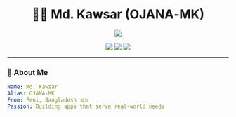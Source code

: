 <h1 align="center">👨‍💻 Md. Kawsar (OJANA‑MK)</h1>

<p align="center">
  <img src="https://readme-typing-svg.herokuapp.com/?lines=Software+Developer;Bug+Bounty+Hunter;Reverse+Engineer;Tech+Lover+from+Bangladesh&center=true&width=500&height=45&color=0e99c2&vCenter=true&size=22">
</p>

<p align="center">
  <a href="https://ojana-mk.xyz"><img src="https://img.shields.io/badge/Website-Visit-blue?style=flat-square&logo=Google-Chrome"></a>
  <a href="mailto:admin@ojana-mk.xyz"><img src="https://img.shields.io/badge/Email-Contact-red?style=flat-square&logo=gmail"></a>
  <a href="https://t.me/OJANA_MK"><img src="https://img.shields.io/badge/Telegram-Join-blue?style=flat-square&logo=telegram"></a>
</p>

---

### 👋 About Me

```yaml
Name: Md. Kawsar
Alias: OJANA‑MK
From: Feni, Bangladesh 🇧🇩
Passion: Building apps that serve real-world needs